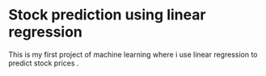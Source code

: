 # Stock prediction using linear regression
 This is my first project of machine learning where i use linear regression to predict stock prices .
